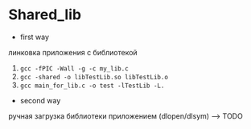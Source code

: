 # Shared_lib

- first way

линковка приложения с библиотекой

1)  `gcc -fPIC -Wall -g -c my_lib.c`
2)  `gcc -shared -o libTestLib.so libTestLib.o`
3)  `gcc main_for_lib.c -o test -lTestLib -L.`

- second way

ручная загрузка библиотеки приложением (dlopen/dlsym) 
--> TODO
